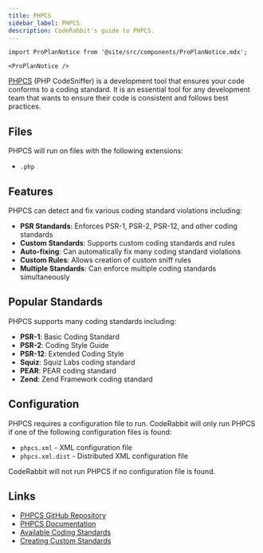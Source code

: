 ```yaml
---
title: PHPCS
sidebar_label: PHPCS
description: CodeRabbit's guide to PHPCS.
---
```


```mdx-code-block
import ProPlanNotice from '@site/src/components/ProPlanNotice.mdx';

<ProPlanNotice />
```

[PHPCS](https://github.com/squizlabs/PHP_CodeSniffer) (PHP CodeSniffer) is a development tool that ensures your code conforms to a coding standard. It is an essential tool for any development team that wants to ensure their code is consistent and follows best practices.

## Files

PHPCS will run on files with the following extensions:

- `.php`

## Features

PHPCS can detect and fix various coding standard violations including:

- **PSR Standards**: Enforces PSR-1, PSR-2, PSR-12, and other coding standards
- **Custom Standards**: Supports custom coding standards and rules
- **Auto-fixing**: Can automatically fix many coding standard violations
- **Custom Rules**: Allows creation of custom sniff rules
- **Multiple Standards**: Can enforce multiple coding standards simultaneously

## Popular Standards

PHPCS supports many coding standards including:

- **PSR-1**: Basic Coding Standard
- **PSR-2**: Coding Style Guide
- **PSR-12**: Extended Coding Style
- **Squiz**: Squiz Labs coding standard
- **PEAR**: PEAR coding standard
- **Zend**: Zend Framework coding standard

## Configuration

PHPCS requires a configuration file to run. CodeRabbit will only run PHPCS if one of the following configuration files is found:

- `phpcs.xml` - XML configuration file
- `phpcs.xml.dist` - Distributed XML configuration file

CodeRabbit will not run PHPCS if no configuration file is found.

## Links

- [PHPCS GitHub Repository](https://github.com/squizlabs/PHP_CodeSniffer)
- [PHPCS Documentation](https://github.com/squizlabs/PHP_CodeSniffer/wiki)
- [Available Coding Standards](https://github.com/squizlabs/PHP_CodeSniffer/wiki/Coding-Standards)
- [Creating Custom Standards](https://github.com/squizlabs/PHP_CodeSniffer/wiki/Coding-Standards#creating-a-coding-standard)
